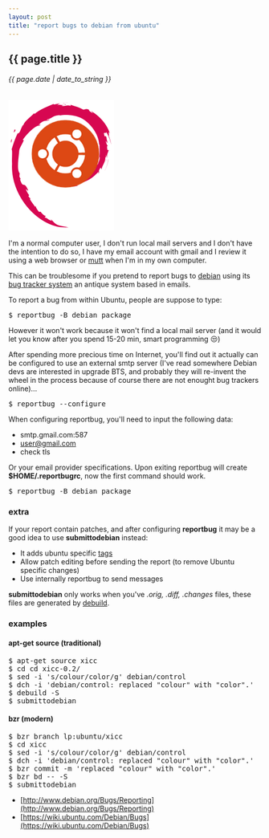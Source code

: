 ```yaml
---
layout: post
title: "report bugs to debian from ubuntu"
---
```


## {{ page.title }}

###### {{ page.date | date_to_string }}

**[![](/assets/img/79.png)](/assets/img/79.png)**

I'm a normal computer user, I don't run local mail servers and I don't have the intention to do so, I have my email account with gmail and I review it using a web browser or [mutt](http://www.mutt.org/) when I'm in my own computer.

This can be troublesome if you pretend to report bugs to [debian](https://www.debian.org/) using its [bug tracker system](https://www.debian.org/Bugs/) an antique system based in emails.

To report a bug from within Ubuntu, people are suppose to type:

<pre>
$ reportbug -B debian package
</pre>

However it won't work because it won't find a local mail server (and it would let you know after you spend 15-20 min, smart programming &#128530;)

After spending more precious time on Internet, you'll find out it actually can be configured to use an external smtp server (I've read somewhere Debian devs are interested in upgrade BTS, and probably they will re-invent the wheel in the process because of course there are not enought bug trackers online)...

<pre>
$ reportbug --configure
</pre>

When configuring reportbug, you'll need to input the following data:

- smtp.gmail.com:587
- user@gmail.com
- check tls

Or your email provider specifications. Upon exiting reportbug will create **$HOME/.reportbugrc**, now the first command should work.

<pre>
$ reportbug -B debian package
</pre>

### extra

If your report contain patches, and after configuring **reportbug** it may be a good idea to use **submittodebian** instead:

- It adds ubuntu specific [tags](https://wiki.ubuntu.com/Debian/Usertagging)
- Allow patch editing before sending the report (to remove Ubuntu specific changes)
- Use internally reportbug to send messages

**submittodebian** only works when you've *.orig, .diff, .changes* files, these files are generated by [debuild](http://man.he.net/man1/debuild).

### examples

#### apt-get source (traditional)

<pre>
$ apt-get source xicc
$ cd cd xicc-0.2/
$ sed -i 's/colour/color/g' debian/control
$ dch -i 'debian/control: replaced "colour" with "color".'
$ debuild -S
$ submittodebian
</pre>

#### bzr (modern)

<pre>
$ bzr branch lp:ubuntu/xicc
$ cd xicc
$ sed -i 's/colour/color/g' debian/control
$ dch -i 'debian/control: replaced "colour" with "color".'
$ bzr commit -m 'replaced "colour" with "color".'
$ bzr bd -- -S
$ submittodebian
</pre>

- [http://www.debian.org/Bugs/Reporting](http://www.debian.org/Bugs/Reporting)
- [https://wiki.ubuntu.com/Debian/Bugs](https://wiki.ubuntu.com/Debian/Bugs)
